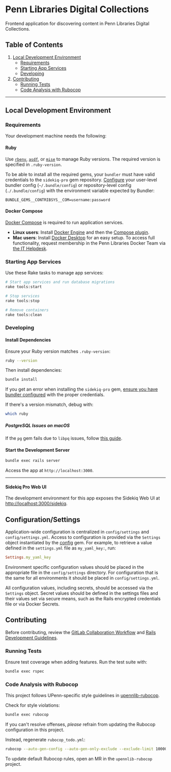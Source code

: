 # Penn Libraries Digital Collections

Frontend application for discovering content in Penn Libraries Digital Collections.

## Table of Contents

1. [Local Development Environment](#local-development-environment)  
   - [Requirements](#requirements)  
   - [Starting App Services](#starting-app-services)  
   - [Developing](#developing)  
2. [Contributing](#contributing)  
   - [Running Tests](#running-tests)  
   - [Code Analysis with Rubocop](#code-analysis-with-rubocop)  

---

## Local Development Environment

### Requirements

Your development machine needs the following:

#### Ruby

Use [`rbenv`](https://github.com/rbenv/rbenv), [`asdf`](https://asdf-vm.com/), or [`mise`](https://mise.jdx.dev/) to manage Ruby versions. The required version is specified in `.ruby-version`.

To be able to install all the required gems, your `bundler` must have valid credentials to the `sidekiq-pro` gem repository. [Configure](https://bundler.io/man/bundle-config.1.html) your user-level bundler config (`~/.bundle/config`) or repository-level config (`./.bundle/config`) with the environment variable expected by Bundler:

```
BUNDLE_GEMS__CONTRIBSYS__COM=username:password
```

#### Docker Compose

[Docker Compose](https://docs.docker.com/compose/install/) is required to run application services.

- **Linux users**: Install [Docker Engine](https://docs.docker.com/engine/install/) and then the [Compose plugin](https://docs.docker.com/compose/install/linux/#install-the-plugin-manually).  
- **Mac users**: Install [Docker Desktop](https://docs.docker.com/desktop/install/mac-install/) for an easy setup. To access full functionality, request membership in the Penn Libraries Docker Team via [the IT Helpdesk](https://ithelp.library.upenn.edu/support/home).  

### Starting App Services

Use these Rake tasks to manage app services:

```bash
# Start app services and run database migrations
rake tools:start

# Stop services
rake tools:stop

# Remove containers
rake tools:clean
```

### Developing

#### Install Dependencies

Ensure your Ruby version matches `.ruby-version`:

```bash
ruby --version
```

Then install dependencies:

```bash
bundle install
```

If you get an error when installing the `sidekiq-pro` gem, [ensure you have bundler configured](#ruby) with the proper credentials.

If there's a version mismatch, debug with:

```bash
which ruby
```

##### PostgreSQL Issues on macOS

If the `pg` gem fails due to `libpq` issues, follow [this guide](https://gist.github.com/tomholford/f38b85e2f06b3ddb9b4593e841c77c9e).

#### Start the Development Server

```bash
bundle exec rails server
```

Access the app at `http://localhost:3000`.

---

#### Sidekiq Pro Web UI

The development environment for this app exposes the Sidekiq Web UI at [http://localhost:3000/sidekiq](http://localhost:3000/sidekiq).

## Configuration/Settings
Application-wide configuration is centralized in `config/settings` and `config/settings.yml`. Access to configuration is provided via the `Settings` object instantiated by the [config](https://github.com/rubyconfig/config) gem. For example, to retrieve a value defined in the `settings.yml` file as `my_yaml_key:`, run:

```ruby
Settings.my_yaml_key
```

Environment specific configuration values should be placed in the appropriate file in the `config/settings` directory. For configuration that is the same for all environments it should be placed in `config/settings.yml`.

All configuration values, including secrets, should be accessed via the `Settings` object. Secret values should be defined in the settings files and their values set via secure means, such as the Rails encrypted credentials file or via Docker Secrets.

## Contributing

Before contributing, review the [GitLab Collaboration Workflow](https://upennlibrary.atlassian.net/wiki/spaces/DLD/pages/498073672/GitLab+Collaboration+Workflow) and [Rails Development Guidelines](https://upennlibrary.atlassian.net/wiki/spaces/DLD/pages/495616001/Ruby-on-Rails+Development+Guidelines).

### Running Tests

Ensure test coverage when adding features. Run the test suite with:

```bash
bundle exec rspec
```

### Code Analysis with Rubocop

This project follows UPenn-specific style guidelines in [upennlib-rubocop](https://gitlab.library.upenn.edu/dld/upennlib-rubocop).

Check for style violations:

```bash
bundle exec rubocop
```

If you can't resolve offenses, *please* refrain from updating the Rubocop configuration in this project. 

Instead, regenerate `rubocop_todo.yml`:

```bash
rubocop --auto-gen-config --auto-gen-only-exclude --exclude-limit 10000
```

To update default Rubocop rules, open an MR in the `upennlib-rubocop` project.
